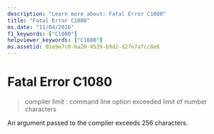 ```yaml
---
description: "Learn more about: Fatal Error C1080"
title: "Fatal Error C1080"
ms.date: "11/04/2016"
f1_keywords: ["C1080"]
helpviewer_keywords: ["C1080"]
ms.assetid: 01e9e7c0-6a20-4539-b9d2-d27e7afcc8e6
---
```

# Fatal Error C1080

> compiler limit : command line option exceeded limit of number characters

An argument passed to the compiler exceeds 256 characters.
